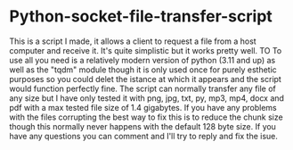 # Python-socket-file-transfer-script
This is a script I made, it allows a client to request a file from a host computer and receive it. It's quite simplistic but it works pretty well.
TO
To use all you need is a relatively modern version of python (3.11 and up) as well as the "tqdm" module though it is only used once for purely esthetic purposes so you could delet the istance at which it appears and the script would function perfectly fine.
The script can normally transfer any file of any size but I have only tested it with png, jpg, txt, py, mp3, mp4, docx and pdf with a max tested file size of 1.4 gigabytes. If you have any problems with the files corrupting the best way to fix this is to reduce the chunk size though this normally never happens with the default 128 byte size.
If you have any questions you can comment and I'll try to reply and fix the isue.
